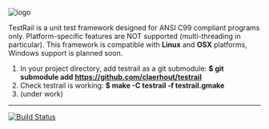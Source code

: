 ![logo](https://github.com/claerhout/testrail/raw/master/testrail-logo.png)

TestRail is a unit test framework designed for ANSI C99 compliant programs only.
Platform-specific features are NOT supported (multi-threading in particular).
This framework is compatible with **Linux** and **OSX** platforms, Windows support is planned soon.

1. In your project directory, add testrail as a git submodule: **$ git submodule add https://github.com/claerhout/testrail**
2. Check testrail is working: **$ make -C testrail -f testrail.gmake** 
3. (under work)

***
[![Build Status](https://secure.travis-ci.org/claerhout/testrail.png?branch=master)](http://travis-ci.org/claerhout/testrail)